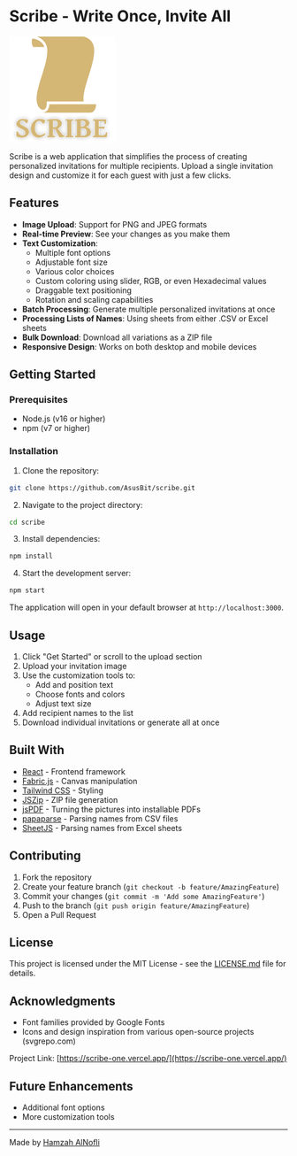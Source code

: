 # Scribe - Write Once, Invite All

![Scribe Logo](public/logo192.png)

Scribe is a web application that simplifies the process of creating personalized invitations for multiple recipients. Upload a single invitation design and customize it for each guest with just a few clicks.

## Features

- **Image Upload**: Support for PNG and JPEG formats
- **Real-time Preview**: See your changes as you make them
- **Text Customization**:
  - Multiple font options
  - Adjustable font size
  - Various color choices
  - Custom coloring using slider, RGB, or even Hexadecimal values
  - Draggable text positioning
  - Rotation and scaling capabilities
- **Batch Processing**: Generate multiple personalized invitations at once
- **Processing Lists of Names**: Using sheets from either .CSV or Excel sheets
- **Bulk Download**: Download all variations as a ZIP file
- **Responsive Design**: Works on both desktop and mobile devices

## Getting Started

### Prerequisites

- Node.js (v16 or higher)
- npm (v7 or higher)

### Installation

1. Clone the repository:
```bash
git clone https://github.com/AsusBit/scribe.git
```

2. Navigate to the project directory:
```bash
cd scribe
```

3. Install dependencies:
```bash
npm install
```

4. Start the development server:
```bash
npm start
```

The application will open in your default browser at `http://localhost:3000`.

## Usage

1. Click "Get Started" or scroll to the upload section
2. Upload your invitation image
3. Use the customization tools to:
   - Add and position text
   - Choose fonts and colors
   - Adjust text size
4. Add recipient names to the list
5. Download individual invitations or generate all at once

## Built With

- [React](https://reactjs.org/) - Frontend framework
- [Fabric.js](http://fabricjs.com/) - Canvas manipulation
- [Tailwind CSS](https://tailwindcss.com/) - Styling
- [JSZip](https://stuk.github.io/jszip/) - ZIP file generation
- [jsPDF](https://github.com/parallax/jsPDF) - Turning the pictures into installable PDFs
- [papaparse](https://github.com/mholt/PapaParse) - Parsing names from CSV files
- [SheetJS](https://www.npmjs.com/package/xlsx) - Parsing names from Excel sheets


## Contributing

1. Fork the repository
2. Create your feature branch (`git checkout -b feature/AmazingFeature`)
3. Commit your changes (`git commit -m 'Add some AmazingFeature'`)
4. Push to the branch (`git push origin feature/AmazingFeature`)
5. Open a Pull Request
   

## License

This project is licensed under the MIT License - see the [LICENSE.md](LICENSE.md) file for details.

## Acknowledgments

- Font families provided by Google Fonts
- Icons and design inspiration from various open-source projects (svgrepo.com)

Project Link: [https://scribe-one.vercel.app/](https://scribe-one.vercel.app/)

## Future Enhancements

- Additional font options
- More customization tools

---

Made by [Hamzah AlNofli](https://github.com/AsusBit)
